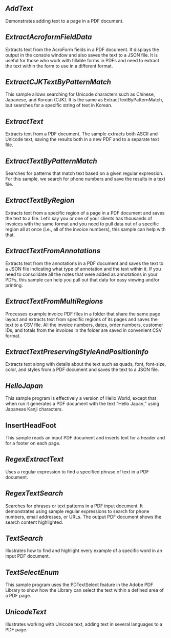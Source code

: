 ## ***AddText***
Demonstrates adding text to a page in a PDF document.

## ***ExtractAcroformFieldData***
Extracts text from the AcroForm fields in a PDF document.  It displays the output in the console window and also saves the text to a JSON file. It is useful for those who work with fillable forms in PDFs and need to extract the text within the form to use in a different format.

## ***ExtractCJKTextByPatternMatch***
This sample allows searching for Unicode characters such as Chinese, Japanese, and Korean (CJK). It is the same as ExtractTextByPatternMatch, but searches for a specific string of text in Korean.

## ***ExtractText***
Extracts text from a PDF document. The sample extracts both ASCII and Unicode text, saving the results both in a new PDF and to a separate text file.

## ***ExtractTextByPatternMatch***
Searches for patterns that match text based on a given regular expression. For this sample, we search for phone numbers and save the results in a text file.

## ***ExtractTextByRegion***
Extracts text from a specific region of a page in a PDF document and saves the text to a file. Let’s say you or one of your clients has thousands of invoices with the same format and you need to pull data out of a specific region all at once (i.e., all of the invoice numbers), this sample can help with that.

## ***ExtractTextFromAnnotations***
Extracts text from the annotations in a PDF document and saves the text to a JSON file indicating what type of annotation and the text within it. If you need to consolidate all the notes that were added as annotations in your PDFs, this sample can help you pull out that data for easy viewing and/or printing.

## ***ExtractTextFromMultiRegions***
Processes example invoice PDF files in a folder that share the same page layout and extracts text from specific regions of its pages and saves the text to a CSV file.  All the invoice numbers, dates, order numbers, customer IDs, and totals from the invoices in the folder are saved in convenient CSV format.

## ***ExtractTextPreservingStyleAndPositionInfo***
Extracts text along with details about the text such as quads, font, font-size, color, and styles from a PDF document and saves the text to a JSON file.

## ***HelloJapan***
This sample program is effectively a version of Hello World, except that when run it generates a PDF document with the text “Hello Japan,” using Japanese Kanji characters.

## **InsertHeadFoot**
This sample reads an input PDF document and inserts text for a header and for a footer on each page.

## ***RegexExtractText***
Uses a regular expression to find a specified phrase of text in a PDF document.

## ***RegexTextSearch***
Searches for phrases or text patterns in a PDF input document. It demonstrates using sample regular expressions to search for phone numbers, email addresses, or URLs. The output PDF document shows the search content highlighted.

## ***TextSearch***
Illustrates how to find and highlight every example of a specific word in an input PDF document.

## ***TextSelectEnum***
This sample program uses the PDTextSelect feature in the Adobe PDF Library to show how the Library can select the text within a defined area of a PDF page.

## ***UnicodeText***
Illustrates working with Unicode text, adding text in several languages to a PDF page.
